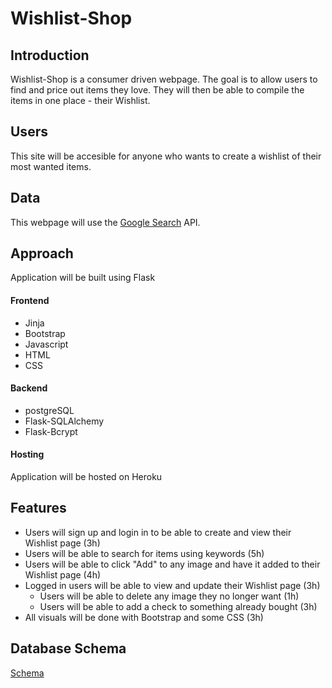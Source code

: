 # Wishlist-Shop

## Introduction

Wishlist-Shop is a consumer driven webpage. The goal is to allow users to find and price out items they love. They will then be able to compile the items in one place - their Wishlist.

## Users

This site will be accesible for anyone who wants to create a wishlist of their most wanted items.

## Data

This webpage will use the [Google Search](https://goog.io/docs) API.

## Approach

Application will be built using Flask

#### Frontend

- Jinja
- Bootstrap
- Javascript
- HTML
- CSS

#### Backend

- postgreSQL
- Flask-SQLAlchemy
- Flask-Bcrypt

#### Hosting

Application will be hosted on Heroku

## Features

- Users will sign up and login in to be able to create and view their Wishlist page (3h)
- Users will be able to search for items using keywords (5h)
- Users will be able to click "Add" to any image and have it added to their Wishlist page (4h)
- Logged in users will be able to view and update their Wishlist page (3h)
  - Users will be able to delete any image they no longer want (1h)
  - Users will be able to add a check to something already bought (3h)
- All visuals will be done with Bootstrap and some CSS (3h)

## Database Schema

[Schema](https://dbdiagram.io/d/61c68b1f3205b45b73cbfdd2)
